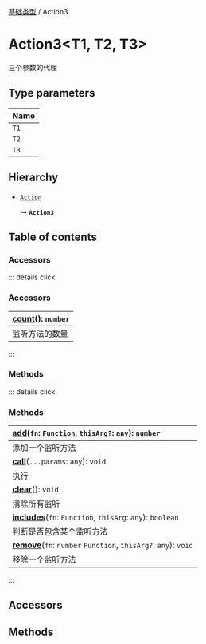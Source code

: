 [基础类型](../groups/基础类型.基础类型.md) / Action3

# Action3<T1, T2, T3\> <Badge type="tip" text="Class" /> <Score text="Action3<T1, T2, T3\>" />

三个参数的代理

## Type parameters

| Name |
| :------ |
| `T1` |
| `T2` |
| `T3` |

## Hierarchy

- [`Action`](mw.Action.md)

  ↳ **`Action3`**

## Table of contents

### Accessors <Score text="Accessors" /> 


::: details click
### Accessors <Score text="Accessors" /> 
| **[count](mw.Action.md#count)**(): `number`   |
| :-----|
| 监听方法的数量|
:::


### Methods <Score text="Methods" /> 


::: details click
### Methods <Score text="Methods" /> 
| **[add](mw.Action.md#add)**(`fn`: `Function`, `thisArg?`: `any`): `number`   |
| :-----|
| 添加一个监听方法|
| **[call](mw.Action.md#call)**(`...params`: `any`): `void`   |
| 执行|
| **[clear](mw.Action.md#clear)**(): `void`   |
| 清除所有监听|
| **[includes](mw.Action.md#includes)**(`fn`: `Function`, `thisArg`: `any`): `boolean`   |
| 判断是否包含某个监听方法|
| **[remove](mw.Action.md#remove)**(`fn`: `number`  `Function`, `thisArg?`: `any`): `void`   |
| 移除一个监听方法|
:::


## Accessors

## Methods